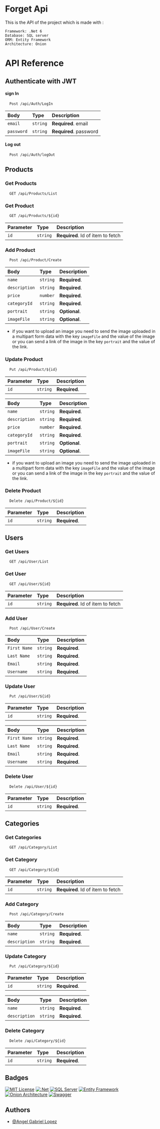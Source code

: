 
# Forget Api


This is the API of the project which is made with :

```
Framework: .Net 6
Database: SQL server
ORM: Entity Framework
Architecture: Onion
```


# API Reference

## Authenticate with JWT

#### sign In
```
  Post /api/Auth/LogIn
```

| Body | Type     | Description                |
| :-------- | :------- | :------------------------- |
| `email` | `string` | **Required**. email |
| `password` | `string` | **Required**. password |

#### Log out
```
  Post /api/Auth/logOut
```


## Products

### Get Products

```
  GET /api/Products/List
```


### Get Product

```
  GET /api/Products/${id}
```

| Parameter | Type     | Description                       |
| :-------- | :------- | :-------------------------------- |
| `id`      | `string` | **Required**. Id of item to fetch |


### Add Product

```
  Post /api/Product/Create
```

| Body | Type     | Description                       |
| :-------- | :------- | :-------------------------------- |
| `name`      | `string` | **Required**.  |
| `description`      | `string` | **Required**.  |
| `price`      | `number` | **Required**.  |
| `categoryId`      | `string` | **Required**.  |
| `portrait`      | `string` | **Optional**.  |
| `imageFile`      | `string` | **Optional**.  |

- if you want to upload an image you need to send the image uploaded in a multipart form data with the key `imageFile` and the value of the image or you can send a link of the image in the key `portrait` and the value of the link.

### Update Product

```
  Put /api/Product/${id}
```
| Parameter | Type     | Description                       |
| :-------- | :------- | :-------------------------------- |
| `id`      | `string` | **Required**.|

| Body | Type     | Description                       |
| :-------- | :------- | :-------------------------------- |
| `name`      | `string` | **Required**.  |
| `description`      | `string` | **Required**.  |
| `price`      | `number` | **Required**.  |
| `categoryId`      | `string` | **Required**.  |
| `portrait`      | `string` | **Optional**.  |
| `imageFile`      | `string` | **Optional**.  |

- if you want to upload an image you need to send the image uploaded in a multipart form data with the key `imageFile` and the value of the image or you can send a link of the image in the key `portrait` and the value of the link.

### Delete Product

```
  Delete /api/Product/${id}
```
| Parameter | Type     | Description                       |
| :-------- | :------- | :-------------------------------- |
| `id`      | `string` | **Required**.|


## Users

### Get Users

```
  GET /api/User/List
```


### Get User

```
  GET /api/User/${id}
```

| Parameter | Type     | Description                       |
| :-------- | :------- | :-------------------------------- |
| `id`      | `string` | **Required**. Id of item to fetch |


### Add User

```
  Post /api/User/Create
```

| Body | Type     | Description                       |
| :-------- | :------- | :-------------------------------- |
| `First Name`      | `string` | **Required**.  |
| `Last Name`      | `string` | **Required**.  |
| `Email`      | `string` | **Required**.  |
| `Username`      | `string` | **Required**.  |

### Update User

```
  Put /api/User/${id}
```
| Parameter | Type     | Description                       |
| :-------- | :------- | :-------------------------------- |
| `id`      | `string` | **Required**.|

| Body | Type     | Description                       |
| :-------- | :------- | :-------------------------------- |
| `First Name`      | `string` | **Required**.  |
| `Last Name`      | `string` | **Required**.  |
| `Email`      | `string` | **Required**.  |
| `Username`      | `string` | **Required**.  |

### Delete User

```
  Delete /api/User/${id}
```
| Parameter | Type     | Description                       |
| :-------- | :------- | :-------------------------------- |
| `id`      | `string` | **Required**.|


## Categories

### Get Categories

```
  GET /api/Category/List
```

### Get Category

```
  GET /api/Category/${id}
```

| Parameter | Type     | Description                       |
| :-------- | :------- | :-------------------------------- |
| `id`      | `string` | **Required**. Id of item to fetch |

### Add Category

```
  Post /api/Category/Create
```

| Body | Type     | Description                       |
| :-------- | :------- | :-------------------------------- |
| `name`      | `string` | **Required**.  |
| `description`      | `string` | **Required**.  |

### Update Category

```
  Put /api/Category/${id}
```

| Parameter | Type     | Description                       |
| :-------- | :------- | :-------------------------------- |
| `id`      | `string` | **Required**.|

| Body | Type     | Description                       |
| :-------- | :------- | :-------------------------------- |
| `name`      | `string` | **Required**.  |
| `description`      | `string` | **Required**.  |


### Delete Category

```
  Delete /api/Category/${id}
```

| Parameter | Type     | Description                       |
| :-------- | :------- | :-------------------------------- |
| `id`      | `string` | **Required**.|



## Badges

[![MIT License](https://img.shields.io/badge/License-MIT-green.svg)](https://choosealicense.com/licenses/mit/)
[![.Net](https://img.shields.io/badge/.Net-6.0-blue.svg)](https://dotnet.microsoft.com/download/dotnet/6.0)
[![SQL Server](https://img.shields.io/badge/SQL%20Server-2019-blue.svg)](https://www.microsoft.com/en-us/sql-server/sql-server-downloads)
[![Entity Framework](https://img.shields.io/badge/Entity%20Framework-6.16.0-blue.svg)](https://docs.microsoft.com/en-us/ef/ef6/)
[![Onion Architecture](https://img.shields.io/badge/Onion%20Architecture-1.0.0-blue.svg)](https://www.codeproject.com/Articles/1154573/Onion-Architecture-in-ASP-NET-MVC)
[![Swagger](https://img.shields.io/badge/Swagger-6.1.4-blue.svg)](https://swagger.io/)
## Authors

- [@Angel Gabriel Lopez](s://www.github.com/imrlopezag)

